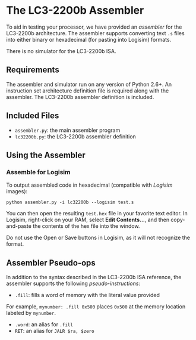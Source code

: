 The LC3-2200b Assembler
===============

To aid in testing your processor, we have provided an *assembler* for the LC3-2200b architecture.  The assembler supports converting text `.s` files into either binary or hexadecimal (for pasting into Logisim) formats.

There is no simulator for the LC3-2200b ISA.

Requirements
-----------

The assembler and simulator run on any version of Python 2.6+. An instruction set architecture definition file is required along with the assembler. The LC3-2200b assembler definition is included.

Included Files
-----------

* `assembler.py`: the main assembler program
* `lc32200b.py`: the LC3-2200b assembler definition

Using the Assembler
-----------

### Assemble for Logisim

To output assembled code in hexadecimal (compatible with *Logisim* images):

    python assembler.py -i lc32200b --logisim test.s

You can then open the resulting `test.hex` file in your favorite text editor.  In Logisim, right-click on your RAM, select **Edit Contents...**, and then copy-and-paste the contents of the hex file into the window.

Do not use the Open or Save buttons in Logisim, as it will not recognize the format.

Assembler Pseudo-ops
-----------

In addition to the syntax described in the LC3-2200b ISA reference, the assembler supports the following *pseudo-instructions*:

* `.fill`: fills a word of memory with the literal value provided

For example, `mynumber: .fill 0x500` places `0x500` at the memory location labeled by `mynumber`.

* `.word`: an alias for `.fill`
*  `RET`: an alias for `JALR $ra, $zero`


